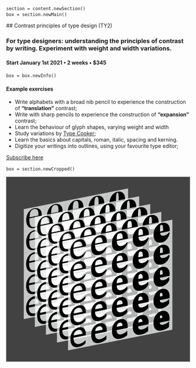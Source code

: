 

<!-- TY2 -->

~~~
section = content.newSection()
box = section.newMain()
~~~
<a name="TY2"/>
## Contrast principles of type design <span class="wcode">(TY2)</span>

### For type designers: understanding the principles of contrast by writing. Experiment with weight and width variations.

#### Start January 1<span class="sup">st</span> 2021 • 2 weeks • $345

~~~
box = box.newInfo()
~~~

#### Example exercises

* Write alphabets with a broad nib pencil to experience the construction of **“translation”** contrast;
* Write with sharp pencils to experience the construction of **“expansion”** contrast;
* Learn the behaviour of glyph shapes, varying weight and width 
* Study variations by <a href="http://www.typecooker.com" target="external">Type Cooker</a>;
* Learn the basics about capitals, roman, italic, spacing and kerning.
* Digitize your writings into outlines, using your favourite type editor;

<a href="https://www.eventbrite.com/d/online/designdesign/?q=designdesign" target="external">Subscribe here</a>

~~~
box = section.newCropped()
~~~

![cover y=center x=center](images/tpCube.png)


